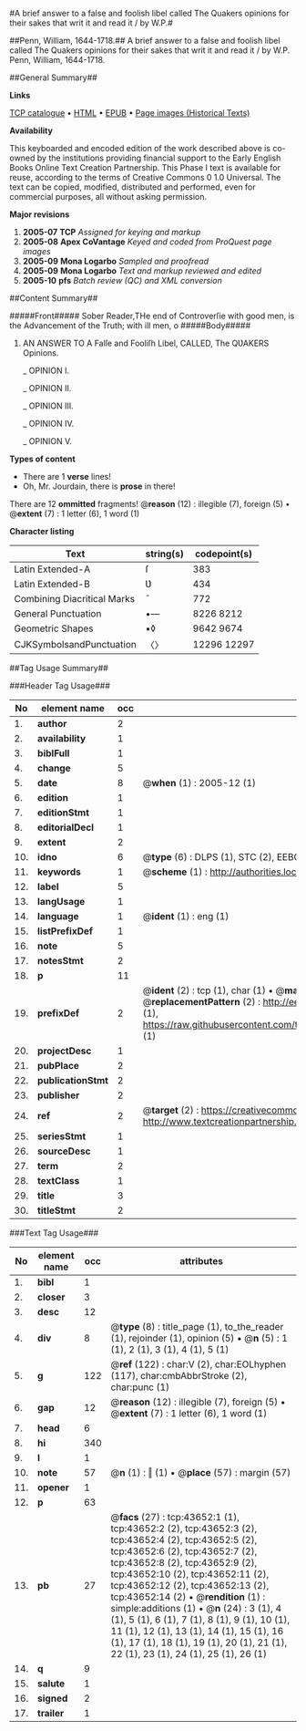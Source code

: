 #A brief answer to a false and foolish libel called The Quakers opinions for their sakes that writ it and read it / by W.P.#

##Penn, William, 1644-1718.##
A brief answer to a false and foolish libel called The Quakers opinions for their sakes that writ it and read it / by W.P.
Penn, William, 1644-1718.

##General Summary##

**Links**

[TCP catalogue](http://www.ota.ox.ac.uk/tcp/)  • 
[HTML](http://tei.it.ox.ac.uk/tcp/Texts-HTML/free/A54/A54109.html)  • 
[EPUB](http://tei.it.ox.ac.uk/tcp/Texts-EPUB/free/A54/A54109.epub) • 
[Page images (Historical Texts)](https://data.historicaltexts.jisc.ac.uk/view?pubId=eebo-09570554e&pageId=eebo-09570554e-43652-1)

**Availability**

This keyboarded and encoded edition of the
	       work described above is co-owned by the institutions
	       providing financial support to the Early English Books
	       Online Text Creation Partnership. This Phase I text is
	       available for reuse, according to the terms of Creative
	       Commons 0 1.0 Universal. The text can be copied,
	       modified, distributed and performed, even for
	       commercial purposes, all without asking permission.

**Major revisions**

1. __2005-07__ __TCP__ *Assigned for keying and markup*
1. __2005-08__ __Apex CoVantage__ *Keyed and coded from ProQuest page images*
1. __2005-09__ __Mona Logarbo__ *Sampled and proofread*
1. __2005-09__ __Mona Logarbo__ *Text and markup reviewed and edited*
1. __2005-10__ __pfs__ *Batch review (QC) and XML conversion*

##Content Summary##

#####Front#####
Sober Reader,THe end of Controverſie with good men, is the Advancement of the Truth; with ill men, o
#####Body#####

1. AN ANSWER TO A Falſe and Fooliſh Libel, CALLED, The QƲAKERS Opinions.

    _ OPINION I.

    _ OPINION II.

    _ OPINION III.

    _ OPINION IV.

    _ OPINION V.

**Types of content**

  * There are 1 **verse** lines!
  * Oh, Mr. Jourdain, there is **prose** in there!

There are 12 **ommitted** fragments! 
 @__reason__ (12) : illegible (7), foreign (5)  •  @__extent__ (7) : 1 letter (6), 1 word (1)

**Character listing**


|Text|string(s)|codepoint(s)|
|---|---|---|
|Latin Extended-A|ſ|383|
|Latin Extended-B|Ʋ|434|
|Combining             Diacritical Marks|̄|772|
|General Punctuation|•—|8226 8212|
|Geometric Shapes|▪◊|9642 9674|
|CJKSymbolsandPunctuation|〈〉|12296 12297|

##Tag Usage Summary##

###Header Tag Usage###

|No|element name|occ|attributes|
|---|---|---|---|
|1.|__author__|2||
|2.|__availability__|1||
|3.|__biblFull__|1||
|4.|__change__|5||
|5.|__date__|8| @__when__ (1) : 2005-12 (1)|
|6.|__edition__|1||
|7.|__editionStmt__|1||
|8.|__editorialDecl__|1||
|9.|__extent__|2||
|10.|__idno__|6| @__type__ (6) : DLPS (1), STC (2), EEBO-CITATION (1), OCLC (1), VID (1)|
|11.|__keywords__|1| @__scheme__ (1) : http://authorities.loc.gov/ (1)|
|12.|__label__|5||
|13.|__langUsage__|1||
|14.|__language__|1| @__ident__ (1) : eng (1)|
|15.|__listPrefixDef__|1||
|16.|__note__|5||
|17.|__notesStmt__|2||
|18.|__p__|11||
|19.|__prefixDef__|2| @__ident__ (2) : tcp (1), char (1)  •  @__matchPattern__ (2) : ([0-9\-]+):([0-9IVX]+) (1), (.+) (1)  •  @__replacementPattern__ (2) : http://eebo.chadwyck.com/downloadtiff?vid=$1&page=$2 (1), https://raw.githubusercontent.com/textcreationpartnership/Texts/master/tcpchars.xml#$1 (1)|
|20.|__projectDesc__|1||
|21.|__pubPlace__|2||
|22.|__publicationStmt__|2||
|23.|__publisher__|2||
|24.|__ref__|2| @__target__ (2) : https://creativecommons.org/publicdomain/zero/1.0/ (1), http://www.textcreationpartnership.org/docs/. (1)|
|25.|__seriesStmt__|1||
|26.|__sourceDesc__|1||
|27.|__term__|2||
|28.|__textClass__|1||
|29.|__title__|3||
|30.|__titleStmt__|2||


###Text Tag Usage###

|No|element name|occ|attributes|
|---|---|---|---|
|1.|__bibl__|1||
|2.|__closer__|3||
|3.|__desc__|12||
|4.|__div__|8| @__type__ (8) : title_page (1), to_the_reader (1), rejoinder (1), opinion (5)  •  @__n__ (5) : 1 (1), 2 (1), 3 (1), 4 (1), 5 (1)|
|5.|__g__|122| @__ref__ (122) : char:V (2), char:EOLhyphen (117), char:cmbAbbrStroke (2), char:punc (1)|
|6.|__gap__|12| @__reason__ (12) : illegible (7), foreign (5)  •  @__extent__ (7) : 1 letter (6), 1 word (1)|
|7.|__head__|6||
|8.|__hi__|340||
|9.|__l__|1||
|10.|__note__|57| @__n__ (1) : ‖ (1)  •  @__place__ (57) : margin (57)|
|11.|__opener__|1||
|12.|__p__|63||
|13.|__pb__|27| @__facs__ (27) : tcp:43652:1 (1), tcp:43652:2 (2), tcp:43652:3 (2), tcp:43652:4 (2), tcp:43652:5 (2), tcp:43652:6 (2), tcp:43652:7 (2), tcp:43652:8 (2), tcp:43652:9 (2), tcp:43652:10 (2), tcp:43652:11 (2), tcp:43652:12 (2), tcp:43652:13 (2), tcp:43652:14 (2)  •  @__rendition__ (1) : simple:additions (1)  •  @__n__ (24) : 3 (1), 4 (1), 5 (1), 6 (1), 7 (1), 8 (1), 9 (1), 10 (1), 11 (1), 12 (1), 13 (1), 14 (1), 15 (1), 16 (1), 17 (1), 18 (1), 19 (1), 20 (1), 21 (1), 22 (1), 23 (1), 24 (1), 25 (1), 26 (1)|
|14.|__q__|9||
|15.|__salute__|1||
|16.|__signed__|2||
|17.|__trailer__|1||
